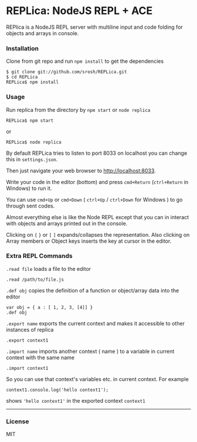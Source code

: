 REPLica: NodeJS REPL + ACE
===
REPlica is a NodeJS REPL server with multiline input and code folding for objects and arrays in console.

### Installation
Clone from git repo and run `npm install` to get the dependencies

	$ git clone git://github.com/srosh/REPLica.git
	$ cd REPLica
	REPLica$ npm install

### Usage
Run replica from the directory by `npm start` or `node replica`

	REPLica$ npm start

or

	REPLica$ node replica

By default REPLica tries to listen to port 8033 on localhost you can change this in `settings.json`.

Then just navigate your web browser to <http://localhost:8033>.


Write your code in the editor (bottom) and press `cmd+Return` (`ctrl+Return` in Windows) to run it.

You can use `cmd+Up` or `cmd+Down` ( `ctrl+Up` / `ctrl+Down` for Windows ) to go through sent codes.

Almost everything else is like the Node REPL except that you can in interact with objects and arrays printed out in the console.

Clicking on `{` `}` or `[` `]` expands/collapses the representation. Also clicking on Array members or Object keys inserts the key at cursor in the editor.

### Extra REPL Commands
`.read file` loads a file to the editor

	.read /path/to/file.js

`.def obj` copies the definition of a function or object/array data into the editor

	var obj = { a : [ 1, 2, 3, [4]] }
	.def obj

`.export name` exports the current context and makes it accessible to other instances of replica

	.export context1

`.import name` imports another context ( name ) to a variable in current context with the same name

	.import context1
	
So you can use that context's variables etc. in current context. For example

	context1.console.log('hello context1');

shows `'hello context1'` in the exported context `context1`




***
### License
MIT